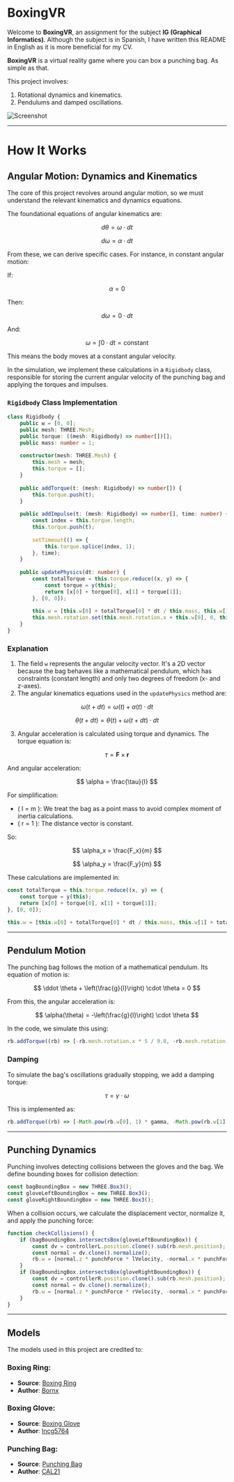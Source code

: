 
# BoxingVR

Welcome to **BoxingVR**, an assignment for the subject **IG (Graphical Informatics)**. Although the subject is in Spanish, I have written this README in English as it is more beneficial for my CV.

**BoxingVR** is a virtual reality game where you can box a punching bag. As simple as that.

This project involves:
1. Rotational dynamics and kinematics.
2. Pendulums and damped oscillations.

![Screenshot](https://github.com/user-attachments/assets/ba487035-a7bd-4b93-913a-da4094dcc3a1)

---

# How It Works

## Angular Motion: Dynamics and Kinematics

The core of this project revolves around angular motion, so we must understand the relevant kinematics and dynamics equations.

The foundational equations of angular kinematics are:

$$
d\theta = \omega \cdot dt
$$

$$
d\omega = \alpha \cdot dt
$$

From these, we can derive specific cases. For instance, in constant angular motion:

If:

$$
\alpha = 0
$$

Then:

$$
d\omega = 0 \cdot dt
$$

And:

$$
\omega = \int 0 \cdot dt = \text{constant}
$$

This means the body moves at a constant angular velocity.

In the simulation, we implement these calculations in a `Rigidbody` class, responsible for storing the current angular velocity of the punching bag and applying the torques and impulses.

### `Rigidbody` Class Implementation

```typescript
class Rigidbody {  
    public w = [0, 0];  
    public mesh: THREE.Mesh;  
    public torque: ((mesh: Rigidbody) => number[])[];  
    public mass: number = 1;  
  
    constructor(mesh: THREE.Mesh) {  
        this.mesh = mesh;  
        this.torque = [];  
    }  
  
    public addTorque(t: (mesh: Rigidbody) => number[]) {  
        this.torque.push(t);  
    }  
  
    public addImpulse(t: (mesh: Rigidbody) => number[], time: number) {  
        const index = this.torque.length;  
        this.torque.push(t);  
  
        setTimeout(() => {  
            this.torque.splice(index, 1);  
        }, time);  
    }  
  
    public updatePhysics(dt: number) {  
        const totalTorque = this.torque.reduce((x, y) => {  
            const torque = y(this);  
            return [x[0] + torque[0], x[1] + torque[1]];  
        }, [0, 0]);  
  
        this.w = [this.w[0] + totalTorque[0] * dt / this.mass, this.w[1] + totalTorque[1] * dt / this.mass];  
        this.mesh.rotation.set(this.mesh.rotation.x + this.w[0], 0, this.mesh.rotation.z + this.w[1]);  
    }  
}
```

### Explanation

1. The field `w` represents the angular velocity vector. It's a 2D vector because the bag behaves like a mathematical pendulum, which has constraints (constant length) and only two degrees of freedom (x- and z-axes).
2. The angular kinematics equations used in the `updatePhysics` method are:

$$
\omega(t + dt) = \omega(t) + \alpha(t) \cdot dt
$$

$$
\theta(t + dt) = \theta(t) + \omega(t + dt) \cdot dt
$$

3. Angular acceleration is calculated using torque and dynamics. The torque equation is:

$$
\tau = \mathbf{F} \times \mathbf{r}
$$

And angular acceleration:

$$
\alpha = \frac{\tau}{I}
$$

For simplification:
- \( I = m \): We treat the bag as a point mass to avoid complex moment of inertia calculations.
- \( r = 1 \): The distance vector is constant.

So:

$$
\alpha_x = \frac{F_x}{m}
$$

$$
\alpha_y = \frac{F_y}{m}
$$

These calculations are implemented in:

```typescript
const totalTorque = this.torque.reduce((x, y) => {  
    const torque = y(this);  
    return [x[0] + torque[0], x[1] + torque[1]];  
}, [0, 0]);  

this.w = [this.w[0] + totalTorque[0] * dt / this.mass, this.w[1] + totalTorque[1] * dt / this.mass];
```

---

## Pendulum Motion

The punching bag follows the motion of a mathematical pendulum. Its equation of motion is:

$$
\ddot \theta + \left(\frac{g}{l}\right) \cdot \theta = 0
$$

From this, the angular acceleration is:

$$
\alpha(\theta) = -\left(\frac{g}{l}\right) \cdot \theta
$$

In the code, we simulate this using:

```typescript
rb.addTorque((rb) => [-rb.mesh.rotation.x * 5 / 9.8, -rb.mesh.rotation.z * 9.8 / 5]);
```

### Damping

To simulate the bag's oscillations gradually stopping, we add a damping torque:

$$
\tau = \gamma \cdot \omega
$$

This is implemented as:

```typescript
rb.addTorque((rb) => [-Math.pow(rb.w[0], 1) * gamma, -Math.pow(rb.w[1], 1) * gamma]);
```

---

## Punching Dynamics

Punching involves detecting collisions between the gloves and the bag. We define bounding boxes for collision detection:

```typescript
const bagBoundingBox = new THREE.Box3();  
const gloveLeftBoundingBox = new THREE.Box3();  
const gloveRightBoundingBox = new THREE.Box3();
```

When a collision occurs, we calculate the displacement vector, normalize it, and apply the punching force:

```typescript
function checkCollisions() {  
    if (bagBoundingBox.intersectsBox(gloveLeftBoundingBox)) {  
        const dv = controllerL.position.clone().sub(rb.mesh.position);  
        const normal = dv.clone().normalize();  
        rb.w = [normal.z * punchForce * lVelocity, -normal.x * punchForce * lVelocity];  
    }  
    if (bagBoundingBox.intersectsBox(gloveRightBoundingBox)) {  
        const dv = controllerR.position.clone().sub(rb.mesh.position);  
        const normal = dv.clone().normalize();  
        rb.w = [normal.z * punchForce * rVelocity, -normal.x * punchForce * rVelocity];  
    }  
}
```

---

## Models

The models used in this project are credited to:

### Boxing Ring:
- **Source**: [Boxing Ring](https://sketchfab.com/3d-models/boxing-ring-861f09ce71014e4baebeb79b2f99b1d2)
- **Author**: [Bornx](https://sketchfab.com/bornx)

### Boxing Glove:
- **Source**: [Boxing Glove](https://sketchfab.com/3d-models/boxing-glove-5b464201104949e09f77f2d1cf8b60c3)
- **Author**: [Incg5764](https://sketchfab.com/incg5764)

### Punching Bag:
- **Source**: [Punching Bag](https://sketchfab.com/3d-models/punching-bagboxing-bag-6b195883ada144d0a5d92f7ddcdfaf05)
- **Author**: [CAL21](https://sketchfab.com/CAL21)

